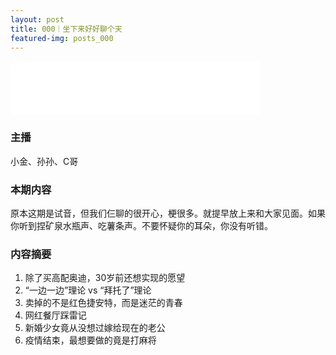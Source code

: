 ```yaml
---
layout: post
title: 000｜坐下来好好聊个天
featured-img: posts_000
---
```


<iframe frameborder="no" border="0" marginwidth="0" marginheight="0" width="400" height="86" src="//music.163.com/outchain/player?type=3&id=2067418951&auto=1&height=66"></iframe>


### 主播

小金、孙孙、C哥


### 本期内容

原本这期是试音，但我们仨聊的很开心，梗很多。就提早放上来和大家见面。如果你听到捏矿泉水瓶声、吃薯条声。不要怀疑你的耳朵，你没有听错。

### 内容摘要

1. 除了买高配奥迪，30岁前还想实现的愿望
2. “一边一边”理论 vs “拜托了”理论
3. 卖掉的不是红色捷安特，而是迷茫的青春
4. 网红餐厅踩雷记
5. 新婚少女竟从没想过嫁给现在的老公
6. 疫情结束，最想要做的竟是打麻将

